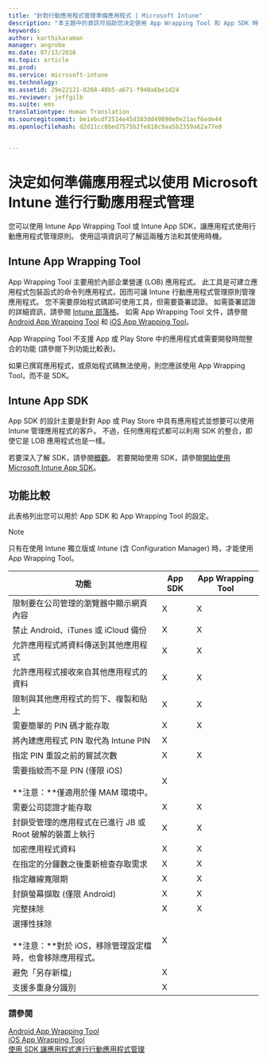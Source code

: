 ```yaml
---
title: "針對行動應用程式管理準備應用程式 | Microsoft Intune"
description: "本主題中的資訊可協助您決定使用 App Wrapping Tool 和 App SDK 時機，以讓您的自訂企業營運應用程式得以使用行動應用程式管理員則。"
keywords: 
author: karthikaraman
manager: angrobe
ms.date: 07/13/2016
ms.topic: article
ms.prod: 
ms.service: microsoft-intune
ms.technology: 
ms.assetid: 29e22121-8268-48b5-a671-f940a6be1d24
ms.reviewer: jeffgilb
ms.suite: ems
translationtype: Human Translation
ms.sourcegitcommit: be1ebcdf2514e45d383dd49890e0e21acf6ede44
ms.openlocfilehash: d2d11cc8bed7575b2fe818c9aa5b2359a62a77e0


---
```


# 決定如何準備應用程式以使用 Microsoft Intune 進行行動應用程式管理
您可以使用 Intune App Wrapping Tool 或 Intune App SDK，讓應用程式使用行動應用程式管理原則。 使用這項資訊可了解這兩種方法和其使用時機。

## Intune App Wrapping Tool
App Wrapping Tool 主要用於內部企業營運 (LOB) 應用程式。 此工具是可建立應用程式包裝函式的命令列應用程式，因而可讓 Intune 行動應用程式管理原則管理應用程式。 您不需要原始程式碼即可使用工具，但需要簽署認證。  如需簽署認證的詳細資訊，請參閱 [Intune 部落格](https://blogs.technet.microsoft.com/enterprisemobility/2015/02/25/how-to-obtain-the-prerequisites-for-the-intune-app-wrapping-tool-for-ios/)。 如需 App Wrapping Tool 文件，請參閱 [Android App Wrapping Tool](prepare-android-apps-for-mobile-application-management-with-the-microsoft-intune-app-wrapping-tool.md) 和 [iOS App Wrapping Tool](prepare-ios-apps-for-mobile-application-management-with-the-microsoft-intune-app-wrapping-tool.md)。

App Wrapping Tool 不支援 App 或 Play Store 中的應用程式或需要開發時間整合的功能 (請參閱下列功能比較表)。

如果已撰寫應用程式，或原始程式碼無法使用，則您應該使用 App Wrapping Tool，而不是 SDK。

## Intune App SDK
App SDK 的設計主要是針對 App 或 Play Store 中具有應用程式並想要可以使用 Intune 管理應用程式的客戶。 不過，任何應用程式都可以利用 SDK 的整合，即使它是 LOB 應用程式也是一樣。

若要深入了解 SDK，請參閱[概觀](/intune/develop/intune-app-sdk)。 若要開始使用 SDK，請參閱[開始使用 Microsoft Intune App SDK](/intune/develop/intune-app-sdk-get-started)。

## 功能比較
此表格列出您可以用於 App SDK 和 App Wrapping Tool 的設定。

> [!NOTE]
> 只有在使用 Intune 獨立版或 Intune (含 Configuration Manager) 時，才能使用 App Wrapping Tool。

|功能|App SDK|App Wrapping Tool|
|-----------|---------------------|-----------|
|限制要在公司管理的瀏覽器中顯示網頁內容|X|X|
|禁止 Android、iTunes 或 iCloud 備份|X|X|
|允許應用程式將資料傳送到其他應用程式|X|X|
|允許應用程式接收來自其他應用程式的資料|X|X|
|限制與其他應用程式的剪下、複製和貼上|X|X|
|需要簡單的 PIN 碼才能存取|X|X|
|將內建應用程式 PIN 取代為 Intune PIN|X||
|指定 PIN 重設之前的嘗試次數|X|X|
|需要指紋而不是 PIN (僅限 iOS)<br></br>**注意：**僅適用於僅 MAM 環境中。|X||
|需要公司認證才能存取|X|X|
|封鎖受管理的應用程式在已進行 JB 或 Root 破解的裝置上執行|X|X|
|加密應用程式資料|X|X|
|在指定的分鐘數之後重新檢查存取需求|X|X|
|指定離線寬限期|X|X|
|封鎖螢幕擷取 (僅限 Android)|X|X|
|完整抹除|X|X|
|選擇性抹除 <br></br>**注意：**對於 iOS，移除管理設定檔時，也會移除應用程式。|X||
|避免「另存新檔」 |X||
|支援多重身分識別|X||

### 請參閱
[Android App Wrapping Tool](prepare-android-apps-for-mobile-application-management-with-the-microsoft-intune-app-wrapping-tool.md)</br>
[iOS App Wrapping Tool](prepare-ios-apps-for-mobile-application-management-with-the-microsoft-intune-app-wrapping-tool.md)</br>
[使用 SDK 讓應用程式進行行動應用程式管理](use-the-sdk-to-enable-apps-for-mobile-application-management.md)



<!--HONumber=Jul16_HO5-->


